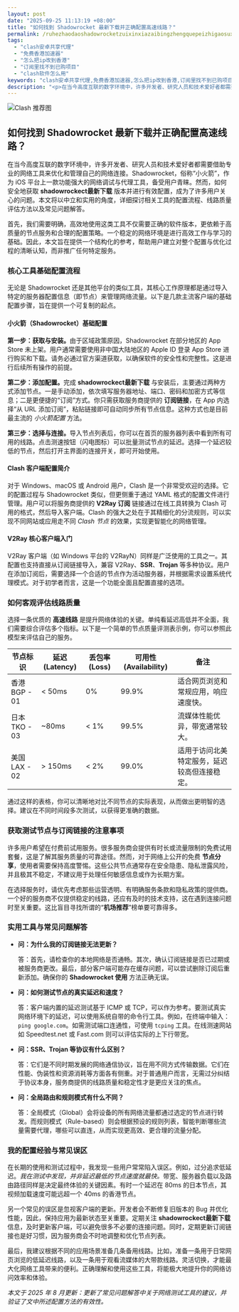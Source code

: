 ```yaml
---
layout: post
date: "2025-09-25 11:13:19 +08:00"
title: "如何找到 Shadowrocket 最新下载并正确配置高速线路？"
permalink: /ruhezhaodaoshadowrocketzuixinxiazaibingzhengquepeizhigaosuxianlu/
tags:
  - "clash安卓共享代理"
  - "免费香港加速器"
  - "怎么把ip改到香港"
  - "订阅里找不到已购项目"
  - "clash软件怎么用"
keywords: "clash安卓共享代理,免费香港加速器,怎么把ip改到香港,订阅里找不到已购项目,clash软件怎么用"
description: "<p>在当今高度互联的数字环境中，许多开发者、研究人员和技术爱好者都需要借助专业的网络工具来优化和管理自己的网络连接。Shadowrocket，俗称“小火箭”，作为 iOS 平台上一款功能强大的网络调试与代理工具，备受用户青睐。然而，如何安全地获取 <strong>shadowrockect最新下载</strong> 版本并进行有效配置，成为了许多用户关心的问题。本文将以中立和实用的角度，详细探讨相关工具的配置流程、线路质量评估方法以及常见问题解答。</p>"
---
```


![Clash 推荐图](https://clashjd.github.io/assets/img/clash节点推荐.png)

## 如何找到 Shadowrocket 最新下载并正确配置高速线路？

<p>在当今高度互联的数字环境中，许多开发者、研究人员和技术爱好者都需要借助专业的网络工具来优化和管理自己的网络连接。Shadowrocket，俗称“小火箭”，作为 iOS 平台上一款功能强大的网络调试与代理工具，备受用户青睐。然而，如何安全地获取 <strong>shadowrockect最新下载</strong> 版本并进行有效配置，成为了许多用户关心的问题。本文将以中立和实用的角度，详细探讨相关工具的配置流程、线路质量评估方法以及常见问题解答。</p>
<p>首先，我们需要明确，高效地使用这类工具不仅需要正确的软件版本，更依赖于高质量的节点服务和合理的配置策略。一个稳定的网络环境是进行高效工作与学习的基础。因此，本文旨在提供一个结构化的参考，帮助用户建立对整个配置与优化过程的清晰认知，而非推广任何特定服务。</p>
<h3>核心工具基础配置流程</h3>
<p>无论是 Shadowrocket 还是其他平台的类似工具，其核心工作原理都是通过导入特定的服务器配置信息（即节点）来管理网络流量。以下是几款主流客户端的基础配置步骤，旨在提供一个可复制的起点。</p>
<h4>小火箭（Shadowrocket）基础配置</h4>
<p><strong>第一步：获取与安装。</strong>由于区域政策原因，Shadowrocket 在部分地区的 App Store 未上架。用户通常需要使用非中国大陆地区的 Apple ID 登录 App Store 进行购买和下载。请务必通过官方渠道获取，以确保软件的安全性和完整性。这是进行后续所有操作的前提。</p>
<p><strong>第二步：添加配置。</strong>完成 <strong>shadowrockect最新下载</strong> 与安装后，主要通过两种方式添加节点。一是手动添加，依次填写服务器地址、端口、密码和加密方式等信息；二是更便捷的“订阅”方式。你只需获取服务商提供的 <strong>订阅链接</strong>，在 App 内选择“从 URL 添加订阅”，粘贴链接即可自动同步所有节点信息。这种方式也是目前最主流的 <em>小火箭配置</em> 方法。</p>
<p><strong>第三步：选择与连接。</strong>导入节点列表后，你可以在首页的服务器列表中看到所有可用的线路。点击测速按钮（闪电图标）可以批量测试节点的延迟。选择一个延迟较低的节点，然后打开主界面的连接开关，即可开始使用。</p>
<h4>Clash 客户端配置简介</h4>
<p>对于 Windows、macOS 或 Android 用户，Clash 是一个非常受欢迎的选择。它的配置过程与 Shadowrocket 类似，但更侧重于通过 YAML 格式的配置文件进行管理。用户可以将服务商提供的 <strong>V2Ray 订阅</strong> 链接通过在线工具转换为 Clash 可用的格式，然后导入客户端。Clash 的强大之处在于其精细化的分流规则，可以实现不同网站或应用走不同 <em>Clash 节点</em> 的效果，实现更智能化的网络管理。</p>
<h4>V2Ray 核心客户端入门</h4>
<p>V2Ray 客户端（如 Windows 平台的 V2RayN）同样是广泛使用的工具之一。其配置也支持直接从订阅链接导入，兼容 V2Ray、<strong>SSR</strong>、<strong>Trojan</strong> 等多种协议。用户在添加订阅后，需要选择一个合适的节点作为活动服务器，并根据需求设置系统代理模式。对于初学者而言，这是一个功能全面且配置直接的选项。</p>
<h3>如何客观评估线路质量</h3>
<p>选择一条优质的 <strong>高速线路</strong> 是提升网络体验的关键。单纯看延迟高低并不全面，我们需要综合评估多个指标。以下是一个简单的节点质量评测表示例，你可以参照此模型来评估自己的服务。</p>
<table>
  <thead>
    <tr>
      <th>节点标识</th>
      <th>延迟 (Latency)</th>
      <th>丢包率 (Loss)</th>
      <th>可用性 (Availability)</th>
      <th>备注</th>
    </tr>
  </thead>
  <tbody>
    <tr>
      <td>香港 BGP - 01</td>
      <td>&lt; 50ms</td>
      <td>0%</td>
      <td>99.9%</td>
      <td>适合网页浏览和常规应用，响应速度快。</td>
    </tr>
    <tr>
      <td>日本 TKO - 03</td>
      <td>~80ms</td>
      <td>&lt; 1%</td>
      <td>99.5%</td>
      <td>流媒体性能优异，带宽通常较大。</td>
    </tr>
    <tr>
      <td>美国 LAX - 02</td>
      <td>&gt; 150ms</td>
      <td>&lt; 2%</td>
      <td>99.0%</td>
      <td>适用于访问北美特定服务，延迟较高但连接稳定。</td>
    </tr>
  </tbody>
</table>
<p>通过这样的表格，你可以清晰地对比不同节点的实际表现，从而做出更明智的选择。建议在不同时间段多次测试，以获得更准确的数据。</p>
<h3>获取测试节点与订阅链接的注意事项</h3>
<p>许多用户希望在付费前试用服务。很多服务商会提供有时长或流量限制的免费试用套餐，这是了解其服务质量的可靠途径。然而，对于网络上公开的免费 <strong>节点分享</strong>，使用者需要保持高度警惕。这些公共节点通常存在安全隐患、隐私泄露风险，并且极其不稳定，不建议用于处理任何敏感信息或作为长期方案。</p>
<p>在选择服务时，请优先考虑那些运营透明、有明确服务条款和隐私政策的提供商。一个好的服务商不仅提供稳定的线路，还应有及时的技术支持，这在遇到连接问题时至关重要。这比盲目寻找所谓的“<strong>机场推荐</strong>”榜单要可靠得多。</p>
<h3>实用工具与常见问题解答</h3>
<ul>
  <li>
    <strong>问：为什么我的订阅链接无法更新？</strong>
    <p>答：首先，请检查你的本地网络是否通畅。其次，确认订阅链接是否已过期或被服务商更改。最后，部分客户端可能存在缓存问题，可以尝试删除订阅后重新添加。确保你的 <strong>Shadowrocket 使用</strong> 方法正确无误。</p>
  </li>
  <li>
    <strong>问：如何测试节点的真实延迟和速度？</strong>
    <p>答：客户端内置的延迟测试基于 ICMP 或 TCP，可以作为参考。要测试真实网络环境下的延迟，可以使用系统自带的命令行工具。例如，在终端中输入：<code>ping google.com</code>。如需测试端口连通性，可使用 <code>tcping</code> 工具。在线测速网站如 Speedtest.net 或 Fast.com 则可以评估实际的上下行带宽。</p>
  </li>
  <li>
    <strong>问：SSR、Trojan 等协议有什么区别？</strong>
    <p>答：它们是不同时期发展的网络通信协议，旨在用不同方式传输数据。它们在性能、伪装性和资源消耗等方面各有侧重。对于普通用户而言，无需过分纠结于协议本身，服务商提供的线路质量和稳定性才是更应关注的焦点。</p>
  </li>
  <li>
    <strong>问：全局路由和规则模式有什么不同？</strong>
    <p>答：全局模式（Global）会将设备的所有网络流量都通过选定的节点进行转发。而规则模式（Rule-based）则会根据预设的规则列表，智能判断哪些流量需要代理，哪些可以直连，从而实现更高效、更合理的流量分配。</p>
  </li>
</ul>
<h3>我的配置经验与常见误区</h3>
<p>在长期的使用和测试过程中，我发现一些用户常常陷入误区。例如，过分追求低延迟。<em>我在测试中发现，并非延迟最低的节点速度就最快。</em>带宽、服务器负载以及路由路径同样是决定最终体验的关键因素。有时一个延迟在 80ms 的日本节点，其视频加载速度可能远超一个 40ms 的香港节点。</p>
<p>另一个常见的误区是忽视客户端的更新。开发者会不断修复旧版本的 Bug 并优化性能，因此，保持应用为最新状态至关重要。定期关注 <strong>shadowrockect最新下载</strong> 信息，及时更新客户端，可以避免很多不必要的连接问题。同时，定期更新订阅链接也是好习惯，因为服务商会不时地调整和优化节点列表。</p>
<p>最后，我建议根据不同的应用场景准备几条备用线路。比如，准备一条用于日常网页浏览的低延迟线路，以及一条用于观看流媒体的大带款线路。灵活切换，才能最大化网络工具带来的便利。正确理解和使用这些工具，将能极大地提升你的网络访问效率和体验。</p>
<p><em>本文于 2025 年 8 月更新：更新了常见问题解答中关于网络测试工具的建议，并验证了文中所述配置方法的有效性。</em></p>